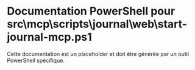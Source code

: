 # Documentation PowerShell pour src\mcp\scripts\journal\web\start-journal-mcp.ps1

Cette documentation est un placeholder et doit être générée par un outil PowerShell spécifique.
